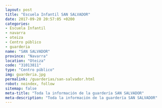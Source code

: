 ```yaml
---
layout: post
title: "Escuela Infantil SAN SALVADOR"
date: 2017-09-20 20:57:05 +0200
categories:
- Escuela Infantil
- navarra
- oteiza
- Centro público
- guarderia
name: "SAN SALVADOR"
province: "Navarra"
location: "Oteiza"
code: "31013811"
type: "Centro público"
img: guarderia.jpg
permalink: /guarderias/san-salvador.html
robot: noindex, follow
sitemap: false
meta-title: "Toda la información de la guardería SAN SALVADOR"
meta-description: "Toda la información de la guardería SAN SALVADOR"
---
```

